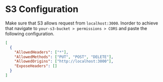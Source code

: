 # S3 Configuration

Make sure that S3 allows request from `localhost:3000`. Inorder to achieve that navigate to `your-s3-bucket > permissions > CORS` and paste the following configuration.

```json
[
  {
    "AllowedHeaders": ["*"],
    "AllowedMethods": ["PUT", "POST", "DELETE"],
    "AllowedOrigins": ["http://localhost:3000"],
    "ExposeHeaders": []
  }
]
```
